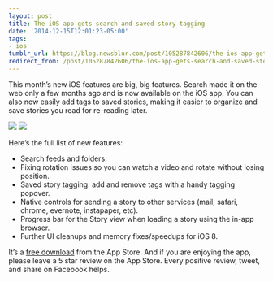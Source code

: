 ```yaml
---
layout: post
title: The iOS app gets search and saved story tagging
date: '2014-12-15T12:01:23-05:00'
tags:
- ios
tumblr_url: https://blog.newsblur.com/post/105287842606/the-ios-app-gets-search-and-saved-story-tagging
redirect_from: /post/105287842606/the-ios-app-gets-search-and-saved-story-tagging
---
```

This month’s new iOS features are big, big features. Search made it on the web only a few months ago and is now available on the iOS app. You can also now easily add tags to saved stories, making it easier to organize and save stories you read for re-reading later.

![](http://static.newsblur.com.s3.amazonaws.com/blog/ios%204.6%20tagging.png) ![](http://static.newsblur.com.s3.amazonaws.com/blog/ios%204.6%20search.png)

Here’s the full list of new features:

- Search feeds and folders.
- Fixing rotation issues so you can watch a video and rotate without losing position.
- Saved story tagging: add and remove tags with a handy tagging popover.
- Native controls for sending a story to other services (mail, safari, chrome, evernote, instapaper, etc).
- Progress bar for the Story view when loading a story using the in-app browser.
- Further UI cleanups and memory fixes/speedups for iOS 8.

It’s a [free download](https://www.newsblur.com/ios) from the App Store. And if you are enjoying the app, please leave a 5 star review on the App Store. Every positive review, tweet, and share on Facebook helps.

